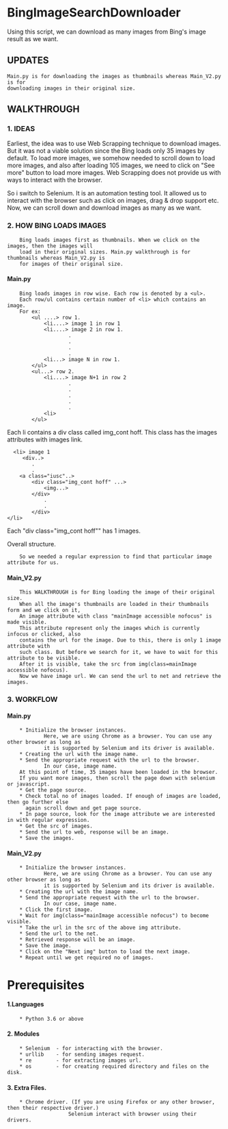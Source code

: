# BingImageSearchDownloader
Using this script, we can download as many images from Bing's image result as we want.  
## UPDATES  
    Main.py is for downloading the images as thumbnails whereas Main_V2.py is for
    downloading images in their original size.
## WALKTHROUGH  
###    1. IDEAS
Earliest, the idea was to use Web Scrapping technique to download images.
But it was not a viable solution since the Bing loads only 35 images
by default. To load more images, we somehow needed to scroll down to load
more images, and also after loading 105 images, we need to click on "See more"
button to load more images. Web Scrapping does not provide us with ways to
interact with the browser.

So i switch to Selenium. It is an automation testing tool. It allowed us to
interact with the browser such as click on images, drag & drop support etc.
Now, we can scroll down and download images as many as we want.

###    2. HOW BING LOADS IMAGES
        Bing loads images first as thumbnails. When we click on the images, then the images will
        load in their original sizes. Main.py walkthrough is for thumbnails whereas Main_V2.py is
        for images of their original size.  

####   Main.py
        Bing loads images in row wise. Each row is denoted by a <ul>.
        Each row/ul contains certain number of <li> which contains an image.
        For ex:
            <ul ....> row 1.
                <li....> image 1 in row 1
                <li....> image 2 in row 1.
                        .
                        .
                        .
                        .
                <li...> image N in row 1.
            </ul>
            <ul...> row 2.
                <li....> image N+1 in row 2
                        .
                        .
                        .
                        .
                        .
                <li>
            </ul>

Each li contains a div class called img_cont hoff. This class has the images attributes with images link.

      <li> image 1
         <div..>
            .
            .
        <a class="iusc"..>    
            <div class="img_cont hoff" ...>
                <img...>
            </div>
                .
                .
            </div>
    </li>

Each "div class="img_cont hoff"" has 1 images.

Overall structure.

        So we needed a regular expression to find that particular image attribute for us.  

####    Main_V2.py  
        This WALKTHROUGH is for Bing loading the image of their original size.
        When all the image's thumbnails are loaded in their thumbnails form and we click on it,
        An image attribute with class "mainImage accessible nofocus" is made visible.
        This attribute represent only the images which is currently infocus or clicked, also
        contains the url for the image. Due to this, there is only 1 image attribute with
        such class. But before we search for it, we have to wait for this attribute to be visible.
        After it is visible, take the src from img(class=mainImage accessible nofocus).
        Now we have image url. We can send the url to net and retrieve the images.
###    3. WORKFLOW
####    Main.py
        * Initialize the browser instances.
                Here, we are using Chrome as a browser. You can use any other browser as long as
                it is supported by Selenium and its driver is available.
        * Creating the url with the image name.
        * Send the appropriate request with the url to the browser.
                In our case, image name.
        At this point of time, 35 images have been loaded in the browser.
        If you want more images, then scroll the page down with selenium or javascript.
        * Get the page source.
        * Check total no of images loaded. If enough of images are loaded, then go further else
          again scroll down and get page source.  
        * In page source, look for the image attribute we are interested in with regular expression.
        * Get the src of images.
        * Send the url to web, response will be an image.
        * Save the images.  

####    Main_V2.py
        * Initialize the browser instances.
                Here, we are using Chrome as a browser. You can use any other browser as long as
                it is supported by Selenium and its driver is available.
        * Creating the url with the image name.
        * Send the appropriate request with the url to the browser.
                In our case, image name.
        * Click the first image.
        * Wait for img(class="mainImage accessible nofocus") to become visible.
        * Take the url in the src of the above img attribute.
        * Send the url to the net.
        * Retrieved response will be an image.
        * Save the image.
        * Click on the "Next img" button to load the next image.
        * Repeat until we get required no of images.

# Prerequisites
####    1.Languages
        * Python 3.6 or above

####    2. Modules
        * Selenium  - for interacting with the browser.
        * urllib    - for sending images request.
        * re        - for extracting images url.
        * os        - for creating required directory and files on the disk.

####    3. Extra Files.
        * Chrome driver. (If you are using Firefox or any other browser, then their respective driver.)
                        Selenium interact with browser using their drivers.
